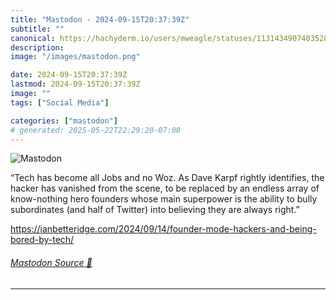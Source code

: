 ```yaml
---
title: "Mastodon - 2024-09-15T20:37:39Z"
subtitle: ""
canonical: https://hachyderm.io/users/mweagle/statuses/113143490740352807
description:
image: "/images/mastodon.png"

date: 2024-09-15T20:37:39Z
lastmod: 2024-09-15T20:37:39Z
image: ""
tags: ["Social Media"]

categories: ["mastodon"]
# generated: 2025-05-22T22:29:20-07:00
---
```

![Mastodon](/images/mastodon.png)

<p>“Tech has become all Jobs and no Woz. As Dave Karpf rightly identifies, the hacker has vanished from the scene, to be replaced by an endless array of know-nothing hero founders whose main superpower is the ability to bully subordinates (and half of Twitter) into believing they are always right.”</p><p><a href="https://ianbetteridge.com/2024/09/14/founder-mode-hackers-and-being-bored-by-tech/" target="_blank" rel="nofollow noopener noreferrer" translate="no"><span class="invisible">https://</span><span class="ellipsis">ianbetteridge.com/2024/09/14/f</span><span class="invisible">ounder-mode-hackers-and-being-bored-by-tech/</span></a></p>


###### [Mastodon Source 🐘](https://hachyderm.io/@mweagle/113143490740352807)

___
